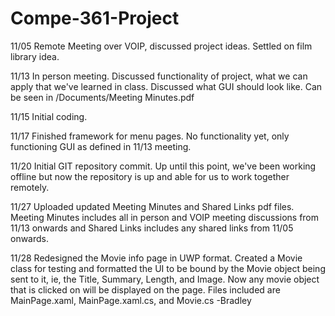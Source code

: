 # Compe-361-Project
11/05
Remote Meeting over VOIP, discussed project ideas. Settled on film library idea. 

11/13
In person meeting. Discussed functionality of project, what we can apply that we've learned in class. Discussed what GUI should look like. Can be seen in /Documents/Meeting Minutes.pdf 

11/15
Initial coding. 

11/17
Finished framework for menu pages. No functionality yet, only functioning GUI as defined in 11/13 meeting. 

11/20
Initial GIT repository commit. Up until this point, we've been working offline but now the repository is up and able for us to work together remotely. 

11/27
Uploaded updated Meeting Minutes and Shared Links pdf files. Meeting Minutes includes all in person and VOIP meeting discussions from 11/13 onwards and Shared Links includes any shared links from 11/05 onwards. 

11/28 
Redesigned the Movie info page in UWP format. Created a Movie class for testing and formatted the UI to be bound by the Movie object being sent to it, ie, the Title, Summary, Length, and Image. Now any movie object that is clicked on will be displayed on the page. Files included are MainPage.xaml, MainPage.xaml.cs, and Movie.cs -Bradley
